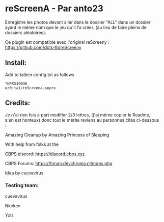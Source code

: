 # reScreenA - Par anto23

Enregistre les photos devant aller dans le dossier "ALL" dans un dossier ayant le même nom que le jeu qu'il l'a créer. (au lieu de faire pleins de dossiers aléatoires).

Ce plugin est compatible avec l'original reScreeny : https://github.com/dots-tb/reScreeny


## Install:
Add to taihen config.txt as follows.

	*NPXS10036
	ur0:tai/reScreena.suprx
		
		
## Credits:

Je n'ai rien fais à part modifier 2/3 lettres, (j'ai même copier le Readme, s'en est honteux) donc tout le mérite reviens au personnes cités ci-dessous :

Amazing Cleanup by Amazing Princess of Sleeping

With help from folks at the

CBPS discord: https://discord.cbps.xyz

CBPS Forums: https://forum.devchroma.nl/index.php

Idea by cuevavirus

### Testing team:
cuevavirus

Nkekev

Yoti
